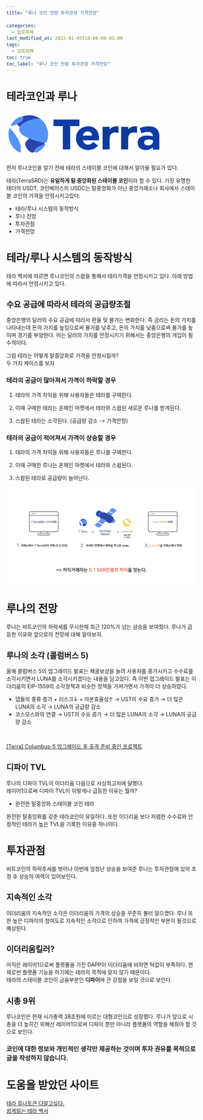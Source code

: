 ```yaml
---
title: "루나 코인 전망 투자관점 가격전망"

categories:
  - 암호화폐
last_modified_at: 2022-01-03T18:06:00-05:00
tags:
  - 암호화폐
toc: true
toc_label: "루나 코인 전망 투자관점 가격전망"
---
```


# 테라코인과 루나
![Image Alt 텍스트](/assets/img/crypto/terra.png) <br>

먼저 루나코인을 알기 전에 테라의 스테이블 코인에 대해서 알아둘 필요가 있다.<br>

테라(TerraSRD)는 **유일하게 탈 중앙화된 스테이블 코인**이라 할 수 있다. 가장 유명한 테더의 USDT, 코인베이스의 USDC는 탈중앙화가 아닌 중앙거래소나 회사에서 스테이블 코인의 가격을 안정시키고있다. <br>

- 테라/루나 시스템의 동작방식
- 루나 전망
- 투자관점
- 가격전망

# 테라/루나 시스템의 동작방식
테라 백서에 따르면 루나코인의 스왑을 통해서 테라가격을 안정시키고 있다. 아래 방법에 따라서 안정시키고 있다.<br>

## 수요 공급에 따라서 테라의 공급량조절
중앙은행의 달러의 수요 공급에 따라서 환율 및 물가는 변화한다. 즉 금리는 돈의 가치를 나타내는데 돈의 가치를 높임으로써 물가를 낮추고, 돈의 가치를 낮춤으로써 물가를 높이며 경기를 부양한다. 이는 달러의 가치를 안정시키기 위해서는 중앙은행의 개입이 필수적이다.

그럼 테라는 어떻게 탈중앙화로 가격을 안정시킬까?<br>
두 가지 케이스를 보자

### 테라의 공급이 많아져서 가격이 하락할 경우

1. 테라의 가격 차익을 위해 사용자들은 테라를 구매한다.

2. 이때 구매한 테라는 온체인 마켓에서 테라와 스왑된 새로운 루나를 받게된다.

3. 스왑된 테라는 소각된다. (공급량 감소 -> 가격안정)

### 테라의 공급이 적어져서 가격이 상승할 경우

1. 테라의 가격 차익을 위해 사용자들은 루나를 구매한다.

2. 이때 구매한 루나는 온체인 마켓에서 테라와 스왑된다.

3. 스왑된 테라로 공급량이 늘어난다. 

![Image Alt 텍스트](/assets/img/crypto/luna.jpeg) <br>

# 루나의 전망
루나는 비트코인의 하락세를 무시한채 최근 120%가 넘는 상승을 보여줬다. 루나가 급등한 이유와 앞으로의 전망에 대해 알아보자.

## 루나의 소각 (콜럼버스 5)
올해 콜럼버스 5의 업그레이드 발표는 채굴보상을 늘려 사용처를 증가시키고 수수료를 소각시키면서 LUNA를 소각시키겠다는 내용을 담고있다. 즉 이번 업그레이드 발표는 이더리움의 EIP-1559의 소각정책과 비슷한 정책을 가져가면서 가격이 더 상승하였다.<br>

- 댑들의 종류 증가 + 리스크↓ + 자본효율성↑ → UST의 수요 증가 → 더 많은 LUNA의 소각 → LUNA의 공급량 감소
- 코스모스와의 연결 → UST의 수요 증가 → 더 많은 LUNA의 소각 → LUNA의 공급량 감소
<br>

[[Terra] Columbus-5 업그레이드 후 출격 준비 중인 프로젝트](https://www.steemcoinpan.com/hive-101145/@donekim/terra-columbus-5)

## 디파이 TVL
루나의 디파이 TVL이 이더리움 다음으로 사상최고치에 달했다.<br>
레이어1으로써 디파이 TVL이 이렇게나 급등한 이유는 뭘까?<br>

- 완전한 탈중앙화 스테이블 코인 테라

완전한 탈중앙화를 갖춘 테라코인이 유일하다. 또한 이더리움 보다 저렴한 수수료와 안정적인 테라가 높은 TVL을 기록한 이유중 하나이다.

# 투자관점
비트코인의 하락추세를 벗어나 이번에 엄청난 상승을 보여준 루나는 투자관점에 있어 조정 후 상승의 여력이 있어보인다.

## 지속적인 소각
이더리움의 지속적인 소각은 이더리움의 가격의 상승을 꾸준히 불러 일으켰다. 루나 또한 높은 디파이의 참여도로 지속적인 소각으로 인하여 가격에 긍정적인 부분이 될것으로 예상된다.

## 이더리움킬러?
아직은 레이어1으로써 플랫폼을 가진 DAPP이 이더리움에 비하면 턱없이 부족하다. 현재로썬 플랫폼 기능을 하기에는 테라의 목적에 맞지 않기 때문이다.<br>
테라의 스테이블 코인이 금융부분인 **디파이**에 큰 강점을 보일 것으로 보인다.

## 시총 9위
루나코인은 현재 시가총액 38조원에 이르는 대형코인으로 성장했다. 루나가 앞으로 시총을 더 높히긴 위해선 레이어1으로써 디파이 뿐만 아니라 플랫폼의 역할을 해줘야 할 것으로 보인다. 

### 코인에 대한 정보와 개인적인 생각만 제공하는 것이며 투자 권유를 목적으로 글을 작성하지 않습니다.

# 도움을 받았던 사이트
[테라 루나토큰 다알고싶다.](https://bldragon.tistory.com/44)<br>
[쉽게읽는 테라 백서](https://medium.com/caulink/%EC%89%BD%EA%B2%8C-%EC%9D%BD%EB%8A%94-%ED%85%8C%EB%9D%BC-%EB%B0%B1%EC%84%9C-316ea02c8863)

